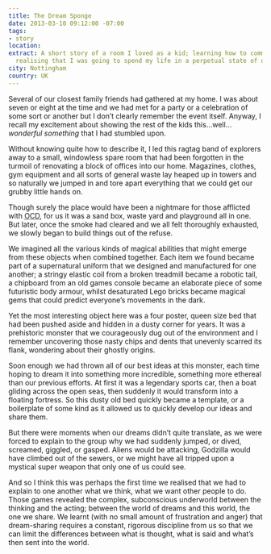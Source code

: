 ```yaml
---
title: The Dream Sponge
date: 2013-03-10 09:12:00 -07:00
tags:
- story
location:
extract: A short story of a room I loved as a kid; learning how to communicate and
  realising that I was going to spend my life in a perpetual state of overactive dream-sharing.
city: Nottingham
country: UK
---
```


Several of our closest family friends had gathered at my home. I was about seven or eight at the time and we had met for a party or a celebration of some sort or another but I don’t clearly remember the event itself. Anyway, I recall my excitement about showing the rest of the kids this…well… *wonderful something* that I had stumbled upon.

Without knowing quite how to describe it, I led this ragtag band of explorers away to a small, windowless spare room that had been forgotten in the turmoil of renovating a block of offices into our home. Magazines, clothes, gym equipment and all sorts of general waste lay heaped up in towers and so naturally we jumped in and tore apart everything that we could get our grubby little hands on.

Though surely the place would have been a nightmare for those afflicted with <abbr title="obsessive compulsive disorder">OCD</abbr>, for us it was a sand box, waste yard and playground all in one. But later, once the smoke had cleared and we all felt thoroughly exhausted, we slowly began to build things out of the refuse.

We imagined all the various kinds of magical abilities that might emerge from these objects when combined together. Each item we found became part of a supernatural uniform that we designed and manufactured for one another; a stringy elastic coil from a broken treadmill became a robotic tail, a chipboard from an old games console became an elaborate piece of some futuristic body armour, whilst desaturated Lego bricks became magical gems that could predict everyone’s movements in the dark.

Yet the most interesting object here was a four poster, queen size bed that had been pushed aside and hidden in a dusty corner for years. It was a prehistoric monster that we courageously dug out of the environment and I remember uncovering those nasty chips and dents that unevenly scarred its flank, wondering about their ghostly origins.

Soon enough we had thrown all of our best ideas at this monster, each time hoping to dream it into something more incredible, something more ethereal than our previous efforts. At first it was a legendary sports car, then a boat gliding across the open seas, then suddenly it would transform into a floating fortress. So this dusty old bed quickly became a template, or  a boilerplate of some kind as it allowed us to quickly develop our ideas and share them.

But there were moments when our dreams didn’t quite translate, as we were forced to explain to the group why we had suddenly jumped, or dived, screamed, giggled, or gasped. Aliens would be attacking, Godzilla would have climbed out of the sewers, or we might have all tripped upon a mystical super weapon that only one of us could see.

And so I think this was perhaps the first time we realised that we had to explain to one another what we think, what we want other people to do. Those games revealed the complex, subconscious underworld between the thinking and the acting; between the world of dreams and this world, the one we share. We learnt (with no small amount of frustration and anger) that dream-sharing requires a constant, rigorous discipline from us so that we can limit the differences between what is thought, what is said and what’s then sent into the world.
